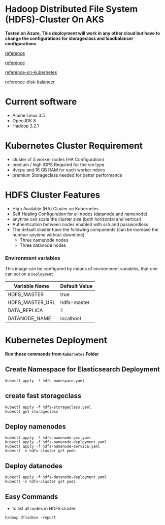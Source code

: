 # Hadoop Distributed File System (HDFS)-Cluster On AKS

**Tested on Azure, This deployment will work in any other cloud but have to change the configurations for storageclass and loadbalancer configurations**

[reference](https://www.linode.com/docs/databases/hadoop/how-to-install-and-set-up-hadoop-cluster/)

[reference](https://www.tutorialspoint.com/hadoop/hadoop_multi_node_cluster.htm)

[reference-on-kubernetes](https://blog.hasura.io/getting-started-with-hdfs-on-kubernetes-a75325d4178c/#f452)

[reference-disk-balancer](https://dzone.com/articles/how-to-use-the-new-hdfs-intra-datanode-disk-balanc)


# Current software

* Alpine Linux 3.5
* OpenJDK 8
* Hadoop 3.2.1


# Kubernetes Cluster Requirement

* cluster of 3 worker nodes (HA Configuration)
* medium / high IOPS Required for the vm type
* 4vcpu and 16 GB RAM for each worker ndoes
* premium Storageclass needed for better performance


# HDFS Cluster Features

* High Available (HA) Cluster on Kubernetes
* Self Healing Configuration for all nodes (datanode and namenode)
* anytime can scale the cluster size (both horizontal and vertical)
* Authentication between nodes enabled with ssh and passwordless
* The default cluster have the following components (can be increase the number anytime without downtime)
	* Three namenode nodes
 	* Three datanode nodes


### Environment variables

This image can be configured by means of environment variables, that one can set on a `Deployment`.

| Variable Name | Default Value |
|---------------|---------------|
| HDFS_MASTER | true |
| HDFS_MASTER_URL | hdfs-master |
| DATA_REPLICA | 1 |
| DATANODE_NAME | localhost |



# Kubernetes Deployment 

**Run these commands from `Kubernetes` Folder**


## Create Namespace for Elasticsearch Deployment
```
kubectl apply -f hdfs-namespace.yaml
```

## create fast storageclass
```
kubectl apply -f hdfs-storageclass.yaml
kubectl get storageclass
```

## Deploy namenodes
```
kubectl apply -f hdfs-namenode-pvc.yaml
kubectl apply -f hdfs-namenode-deployment.yaml
kubectl apply -f hdfs-namenode-service.yaml
kubectl -n hdfs-cluster get pods
```

## Deploy datanodes
```
kubectl apply -f hdfs-datanode-deployment.yaml
kubectl -n hdfs-cluster get pods
```





## Easy Commands

* to list all nodes in HDFS cluster

```
hadoop dfsadmin -report
```

